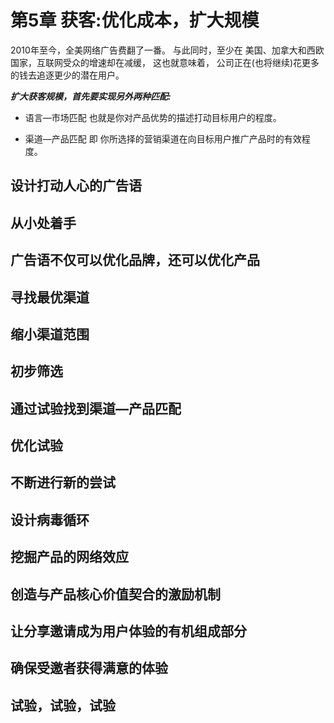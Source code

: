 # 第5章 获客:优化成本，扩大规模

2010年至今，全美网络广告费翻了一番。
	与此同时，至少在 美国、加拿大和西欧国家，互联网受众的增速却在减缓，
	这也就意味着， 公司正在(也将继续)花更多的钱去追逐更少的潜在用户。

***扩大获客规模，首先要实现另外两种匹配:***

* 语言—市场匹配
	也就是你对产品优势的描述打动目标用户的程度。

* 渠道—产品匹配
	即 你所选择的营销渠道在向目标用户推广产品时的有效程度。

## 设计打动人心的广告语

## 从小处着手

## 广告语不仅可以优化品牌，还可以优化产品

## 寻找最优渠道

## 缩小渠道范围

## 初步筛选

## 通过试验找到渠道—产品匹配

## 优化试验

## 不断进行新的尝试

## 设计病毒循环

## 挖掘产品的网络效应

## 创造与产品核心价值契合的激励机制

## 让分享邀请成为用户体验的有机组成部分

## 确保受邀者获得满意的体验

## 试验，试验，试验

